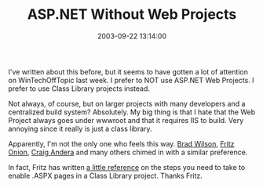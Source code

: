 ﻿---
layout: post
title: "ASP.NET Without Web Projects"
comments: false
date: 2003-09-22 13:14:00
updated: 2004-05-02 00:40:00
categories:
 - Technology
subtext-id: a1eb7a09-aaf4-4913-8fea-83e5977b1242
alias: /blog/ASPNET-Without-Web-Projects.aspx
---


I've written about this before, but it seems to have gotten a lot of attention on WinTechOffTopic last week. I prefer to NOT use ASP.NET Web Projects. I prefer to use Class Library projects instead.

Not always, of course, but on larger projects with many developers and a centralized build system? Absolutely. My big thing is that I hate that the Web Project always goes under wwwroot and that it requires IIS to build. Very annoying since it really is just a class library.

Apparently, I'm not the only one who feels this way. [Brad Wilson](http://dotnetguy.techieswithcats.com/), [Fritz Onion](http://staff.develop.com/onion/), [Craig Andera](http://staff.develop.com/candera/weblog2/) and many others chimed in with a similar preference.

In fact, Fritz has written [a little reference](http://staff.develop.com/onion/Samples/aspdotnet_without_web_projects.htm) on the steps you need to take to enable .ASPX pages in a Class Library project. Thanks Fritz.
